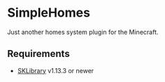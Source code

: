 # SimpleHomes
Just another homes system plugin for the Minecraft.

## Requirements
- [SKLibrary](https://github.com/SoKnight/SKLibrary/releases) v1.13.3 or newer
